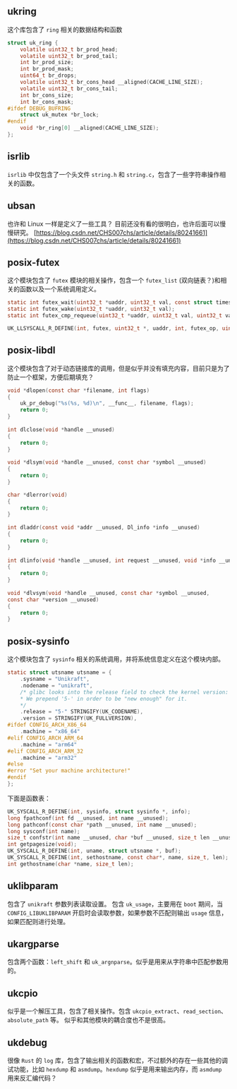 ## ukring
这个库包含了 `ring` 相关的数据结构和函数
```c
struct uk_ring {
	volatile uint32_t br_prod_head;
	volatile uint32_t br_prod_tail;
	int br_prod_size;
	int br_prod_mask;
	uint64_t br_drops;
	volatile uint32_t br_cons_head __aligned(CACHE_LINE_SIZE);
	volatile uint32_t br_cons_tail;
	int br_cons_size;
	int br_cons_mask;
#ifdef DEBUG_BUFRING
	struct uk_mutex *br_lock;
#endif
	void *br_ring[0] __aligned(CACHE_LINE_SIZE);
};
```

## isrlib
`isrlib` 中仅包含了一个头文件 `string.h` 和 `string.c`，包含了一些字符串操作相关的函数。

## ubsan
也许和 Linux 一样是定义了一些工具？ 目前还没有看的很明白，也许后面可以慢慢研究。
[https://blog.csdn.net/CHS007chs/article/details/80241661](https://blog.csdn.net/CHS007chs/article/details/80241661)

## posix-futex
这个模块包含了 `futex` 模块的相关操作，包含一个 `futex_list` (双向链表？)和相关的函数以及一个系统调用定义。
```c
static int futex_wait(uint32_t *uaddr, uint32_t val, const struct timespec *tm);
static int futex_wake(uint32_t *uaddr, uint32_t val);
static int futex_cmp_requeue(uint32_t *uaddr, uint32_t val, uint32_t val2,uint32_t *uaddr2, uint32_t val3);

UK_LLSYSCALL_R_DEFINE(int, futex, uint32_t *, uaddr, int, futex_op, uint32_t, val, const struct timespec *, timeout, uint32_t *, uaddr2, uint32_t, val3);
```

## posix-libdl
这个模块包含了对于动态链接库的调用，但是似乎并没有填充内容，目前只是为了防止一个框架，方便后期填充？
```c  
void *dlopen(const char *filename, int flags)
{
	uk_pr_debug("%s(%s, %d)\n", __func__, filename, flags);
	return 0;
}
  
int dlclose(void *handle __unused)
{
	return 0;
}
  
void *dlsym(void *handle __unused, const char *symbol __unused)
{
	return 0;
}

char *dlerror(void)
{
	return 0;
}
  
int dladdr(const void *addr __unused, Dl_info *info __unused)
{
	return 0;
}
  
int dlinfo(void *handle __unused, int request __unused, void *info __unused)
{
	return 0;
}
  
void *dlvsym(void *handle __unused, const char *symbol __unused,
const char *version __unused)
{
	return 0;
}
```

## posix-sysinfo
这个模块包含了 `sysinfo` 相关的系统调用，并将系统信息定义在这个模块内部。
```c
static struct utsname utsname = {
	.sysname = "Unikraft",
	.nodename = "unikraft",
	/* glibc looks into the release field to check the kernel version:
	* We prepend '5-' in order to be "new enough" for it.
	*/
	.release = "5-" STRINGIFY(UK_CODENAME),
	.version = STRINGIFY(UK_FULLVERSION),
#ifdef CONFIG_ARCH_X86_64
	.machine = "x86_64"
#elif CONFIG_ARCH_ARM_64
	.machine = "arm64"
#elif CONFIG_ARCH_ARM_32
	.machine = "arm32"
#else
#error "Set your machine architecture!"
#endif
};
```
下面是函数表：
```c
UK_SYSCALL_R_DEFINE(int, sysinfo, struct sysinfo *, info);
long fpathconf(int fd __unused, int name __unused);
long pathconf(const char *path __unused, int name __unused);
long sysconf(int name);
size_t confstr(int name __unused, char *buf __unused, size_t len __unused);
int getpagesize(void);
UK_SYSCALL_R_DEFINE(int, uname, struct utsname *, buf);
UK_SYSCALL_R_DEFINE(int, sethostname, const char*, name, size_t, len);
int gethostname(char *name, size_t len);

```

## uklibparam
包含了 `unikraft` 参数列表读取设置。 包含 `uk_usage`，主要用在 `boot` 期间，当 `CONFIG_LIBUKLIBPARAM` 开启时会读取参数，如果参数不匹配则输出 `usage` 信息，如果匹配则进行处理。

## ukargparse
包含两个函数：`left_shift` 和 `uk_argnparse`。似乎是用来从字符串中匹配参数用的。

## ukcpio
似乎是一个解压工具，包含了相关操作。包含 `ukcpio_extract`、`read_section`、`absolute_path` 等。 似乎和其他模块的耦合度也不是很高。

## ukdebug
很像 `Rust` 的 `log` 库，包含了输出相关的函数和宏，不过额外的存在一些其他的调试功能，比如 `hexdump` 和 `asmdump`。`hexdump` 似乎是用来输出内存，而 `asmdump` 用来反汇编代码？